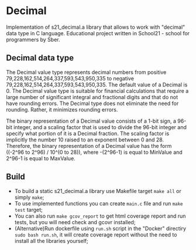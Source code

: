 # Decimal

Implementation of s21_decimal.a library that allows to work with "decimal" data type in C language. Educational project written in School21 - school for programmers by Sber.

## Decimal data type

The Decimal value type represents decimal numbers from positive 79,228,162,514,264,337,593,543,950,335 to negative 79,228,162,514,264,337,593,543,950,335. The default value of a Decimal is 0. The Decimal value type is suitable for financial calculations that require a large number of significant integral and fractional digits and that do not have rounding errors. The Decimal type does not eliminate the need for rounding. Rather, it minimizes rounding errors.

The binary representation of a Decimal value consists of a 1-bit sign, a 96-bit integer, and a scaling factor that is used to divide the 96-bit integer and specify what portion of it is a Decimal fraction. The scaling factor is implicitly the number 10 raised to an exponent between 0 and 28. Therefore, the binary representation of a Decimal value has the form ((-2^96 to 2^96) / 10^(0 to 28)), where -(2^96-1) is equal to MinValue and 2^96-1 is equal to MaxValue.

## Build

- To build a static s21_decimal.a library use Makefile target ``` make all ``` or simply ``` make ```;
- To use implemented functions you can create ``` main.c ``` file and run ``` make test ``` target;
- You can also run ``` make gcov_report ``` to get html coverage report and run tests, but you will need check and gcovr installed;
- (Alternative)Run dockerfile using ``` run.sh ``` script in the "Docker" directiry ``` sudo bash run.sh ```,
  it will create coverage report without the need to install all the libraries yourself;
